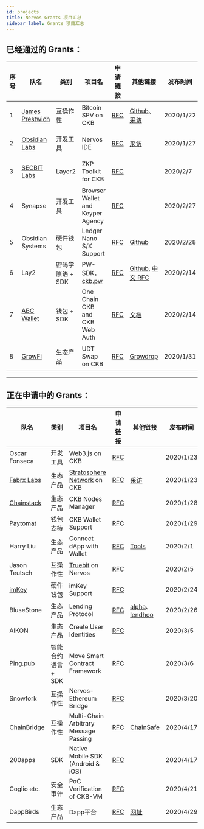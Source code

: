 ```yaml
---
id: projects
title: Nervos Grants 项目汇总
sidebar_label: Grants 项目汇总
---
```


## 已经通过的 Grants：

|序号|队名|类别|项目名|申请链接|其他链接|发布时间|Grants|当前状态|
|---|---|---|---|---|---|---|---|---|
|1|[James Prestwich](https://summa.one/)|互操作性|Bitcoin SPV on CKB| [RFC](https://talk.nervos.org/t/grant-rfc-bitcoin-spv-utils/4162) |[Github](https://github.com/summa-tx/bitcoin-spv)、[采访](https://mp.weixin.qq.com/s/1hivIoTp7sLcmBIkLad30w)|2020/1/22|7.5 w|阶段1|
|2|[Obsidian Labs](https://www.obsidianlabs.io/)|开发工具|Nervos IDE| [RFC](https://talk.nervos.org/t/grant-rfc-nervos-ide/4188) |[采访](https://mp.weixin.qq.com/s/u4Qie1_pQddqSpcqti0ZTg)|2020/1/27|18 w|阶段1|
|3|[SECBIT Labs](https://github.com/sec-bit/)|Layer2|ZKP Toolkit for CKB| [RFC](https://talk.nervos.org/t/rfc-zkp-toolkit-ckb-a-zero-knowledge-proof-toolkit-for-ckb/4254) ||2020/2/7|未知|阶段1|
|4|Synapse|开发工具|Browser Wallet and Keyper Agency| [RFC](https://talk.nervos.org/t/synapse-browser-wallet-and-keyper-agency/4339) ||2020/2/27|未知|阶段1|
|5|Obsidian Systems|硬件钱包|Ledger Nano S/X Support| [RFC](https://talk.nervos.org/t/grant-rfc-ledger-nano-s-x-application-for-nervos/4349) |[Github](https://github.com/obsidiansystems)|2020/2/28|未知|阶段1|
|6|Lay2|密码学原语 + SDK|PW-SDK，[ckb.pw](https://ckb.pw)| [RFC](https://talk.nervos.org/t/grant-rfc-pw-sdk-build-dapps-on-ckb-and-run-them-everywhere/4289/) |[Github](https://github.com/lay2dev/ckb.pw), [中文 RFC](https://talk.nervos.org/t/grant-rfc-pw-sdk-ckb-dapps/4290/)|2020/2/14|未知|阶段1|
|7|[ABC Wallet](http://www.abcwallet.com/)|钱包 + SDK|One Chain CKB and CKB Web Auth|[RFC](https://talk.nervos.org/t/abc-wallet-another-ckb-sdk-and-ckb-web-auth/4285) |[文档](https://blockabc.github.io/one_chain_ckb/)|2020/2/14|未知|阶段1|
|8|[GrowFi](https://medium.com/growfi)|生态产品|UDT Swap on CKB|[RFC](https://talk.nervos.org/t/growfi-udt-swap/4382) |[Growdrop](http://dev.growdrop.io/)|2020/1/31|未知|阶段1|

---

## 正在申请中的 Grants：

|   队名  | 类别 | 项目名  | 申请链接 |其他链接 |发布时间 | 当前状态 |
|---------|-------|---------|---------|---------|---------|---------|
|Oscar Fonseca|开发工具|Web3.js on CKB|[RFC](https://talk.nervos.org/t/rfc-web3-js-port/4171) ||2020/1/23|Step2|
|[Fabrx Labs](https://www.fabrx.io/)|生态产品|[Stratosphere Network](https://www.stratosphere.network/) on CKB|[RFC](https://talk.nervos.org/t/rfc-nervos-interoperability-bridge-with-the-decentralized-cloud-stratosphere/4174) |[采访](https://mp.weixin.qq.com/s/KgEYtwui5jpTcfwa1NKpDg)|2020/1/23|Step2|
|[Chainstack](https://chainstack.com/)|生态产品|CKB Nodes Manager|[RFC](https://talk.nervos.org/t/managed-nervos-nodes-instant-access-to-the-nervos-network/4198) ||2020/1/28|Step2|
|[Paytomat](https://paytomat.com/)|钱包支持|CKB Wallet Support|[RFC](https://talk.nervos.org/t/rfc-nervos-support-in-paytomat-wallet/4203) ||2020/1/29|Step2|
|Harry Liu|生态产品|Connect dApp with Wallet|[RFC](https://talk.nervos.org/t/rfc-oneconnect-connect-ckb-dapp-with-any-wallet/4219) |[Tools](https://tools.rebase.network/ckb)|2020/2/1|Step2|
|Jason Teutsch|互操作性|[Truebit](https://truebit.io/) on Nervos|[RFC](https://talk.nervos.org/t/truebit-on-nervos/4237) ||2020/2/5|Step2|
|[imKey](https://imkey.im/)|硬件钱包|imKey Support|[RFC](https://talk.nervos.org/t/imkey-hardware-digital-wallet-grant-proposal/4327)||2020/2/24|Step1|
|BluseStone|生态产品|Lending Protocol|[RFC](https://talk.nervos.org/t/grant-proposal-lending-protocol-on-nervos/4336) |[alpha](https://alpha.bluestone.live/)、[lendhoo](https://www.lendhoo.com/)|2020/2/26|Step1|
|AIKON|生态产品|Create User Identities|[RFC](https://talk.nervos.org/t/aikon-creating-identities-on-nervos/4384) ||2020/3/5|Closed|
|[Ping.pub](https://ping.pub/)|智能合约语言 + SDK|Move Smart Contract Framework|[RFC](https://talk.nervos.org/t/move-smart-contract-framework-proposal/4395) ||2020/3/6|Step1|
|Snowfork|互操作性|Nervos-Ethereum Bridge|[RFC](https://talk.nervos.org/t/snowfork-nervos-ethereum-bridge/4459) ||2020/3/20|Step1|
|ChainBridge|互操作性|Multi-Chain Arbitrary Message Passing|[RFC](https://talk.nervos.org/t/chainbridge-integration-multi-chain-arbitrary-message-passing/4559) |[ChainSafe](https://chainsafe.io/)|2020/4/17|Step1|
|200apps|SDK|Native Mobile SDK (Android & iOS) |[RFC](https://talk.nervos.org/t/200apps-native-mobile-sdk-android-ios/4564) ||2020/4/17|Step1|
|Coglio etc.|安全审计|PoC Verification of CKB-VM|[RFC](https://talk.nervos.org/t/coglio-mccarthy-smith-poc-verification-of-ckb-vm/4580) ||2020/4/21|Step1|
|DappBirds|生态产品|Dapp平台|[RFC](https://talk.nervos.org/t/chain-enable-traditional-app-project-parties-to-quickly-change-the-chain-to-the-ground-and-join-the-nervos-ecosystem/4631) |[网址](https://store.dappbirds.com/index)|2020/4/29|Step1|